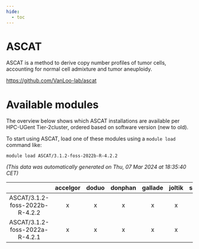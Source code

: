 ```yaml
---
hide:
  - toc
---
```


ASCAT
=====


ASCAT is a method to derive copy number profiles of tumor cells, accounting for normal cell admixture and tumor aneuploidy.

https://github.com/VanLoo-lab/ascat
# Available modules


The overview below shows which ASCAT installations are available per HPC-UGent Tier-2cluster, ordered based on software version (new to old).

To start using ASCAT, load one of these modules using a `module load` command like:

```shell
module load ASCAT/3.1.2-foss-2022b-R-4.2.2
```

*(This data was automatically generated on Thu, 07 Mar 2024 at 18:35:40 CET)*  

| |accelgor|doduo|donphan|gallade|joltik|skitty|
| :---: | :---: | :---: | :---: | :---: | :---: | :---: |
|ASCAT/3.1.2-foss-2022b-R-4.2.2|x|x|x|x|x|x|
|ASCAT/3.1.2-foss-2022a-R-4.2.1|x|x|x|x|x|x|
